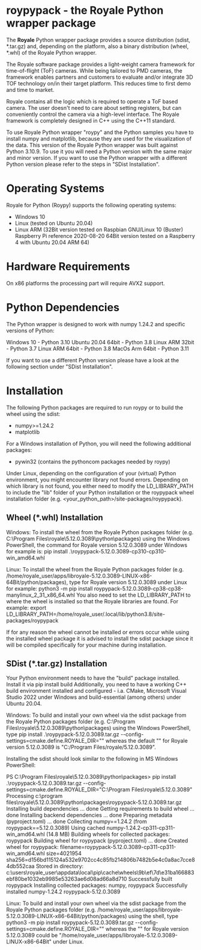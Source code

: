 roypypack - the Royale Python wrapper package
=============================================

The **Royale** Python wrapper package provides a source distribution (sdist, *.tar.gz) and, depending
on the platform, also a binary distribution (wheel, *.whl) of the Royale Python wrapper.

The Royale software package provides a light-weight camera framework for time-of-flight (ToF) cameras.
While being tailored to PMD cameras, the framework enables partners and customers to evaluate and/or
integrate 3D TOF technology on/in their target platform. This reduces time to first demo and time to
market.

Royale contains all the logic which is required to operate a ToF based camera. The user doesn't need to
care about setting registers, but can conveniently control the camera via a high-level interface.
The Royale framework is completely designed in C++ using the C++11 standard.

To use Royale Python wrapper "roypy" and the Python samples you have to install numpy and matplotlib,
because they are used for the visualization of the data.
This version of the Royale Python wrapper was built against Python 3.10.9.
To use it you will need a Python version with the same major and minor version.
If you want to use the Python wrapper with a different Python version please refer to
the steps in "SDist Installation".


Operating Systems
=================

Royale for Python (Roypy) supports the following operating systems:

- Windows 10
- Linux (tested on Ubuntu 20.04)
- Linux ARM (32Bit version tested on Raspbian GNU/Linux 10 (Buster) Raspberry Pi reference 2020-08-20
             64Bit version tested on a Raspberry 4 with Ubuntu 20.04 ARM 64)


Hardware Requirements
=====================

On x86 platforms the processing part will require AVX2 support.


Python Dependencies
===================

The Python wrapper is designed to work with numpy 1.24.2 and specific versions of Python:

 Windows 10            - Python 3.10
 Ubuntu 20.04 64bit    - Python 3.8
 Linux ARM 32bit       - Python 3.7
 Linux ARM 64bit       - Python 3.8
 MacOs Arm 64bit       - Python 3.11

If you want to use a different Python version please have a look at the following section under
"SDist Installation".


Installation
============

The following Python packages are required to run roypy or to build the wheel using the sdist:
- numpy>=1.24.2
- matplotlib

For a Windows installation of Python, you will need the following additional packages:
- pywin32 (contains the pythoncom packages needed by roypy)

Under Linux, depending on the configuration of your (virtual) Python environment,
you might encounter library not found errors.
Depending on which library is not found, you either need to modify the LD_LIBRARY_PATH to include 
the "lib" folder of your Python installation or the roypypack wheel installation folder 
(e.g. <your_python_path>/site-packages/roypypack).


Wheel (*.whl) Installation
--------------------------

Windows:
To install the wheel from the Royale Python packages folder 
(e.g. C:\Program Files\royale\5.12.0.3089\python\packages) using the Windows PowerShell, 
the command for Royale version 5.12.0.3089 under Windows for example is:
    pip install .\roypypack-5.12.0.3089-cp310-cp310-win_amd64.whl

Linux:
To install the wheel from the Royale Python packages folder (e.g. /home/royale_user/apps/libroyale-5.12.0.3089-LINUX-x86-64Bit/python/packages),
type for Royale version 5.12.0.3089 under Linux for example:
    python3 -m pip install roypypack-5.12.0.3089-cp38-cp38-manylinux_2_31_x86_64.whl
You also need to set the LD_LIBRARY_PATH to where the wheel is installed so that the Royale libraries are found. For example:
    export LD_LIBRARY_PATH=/home/royale_user/.local/lib/python3.8/site-packages/roypypack

If for any reason the wheel cannot be installed or errors occur while using the installed wheel package it is 
advised to install the sdist package since it will be compiled specifically for your machine during installation.


SDist (*.tar.gz) Installation
-----------------------------

Your Python environment needs to have the "build" package installed. Install it via
    pip install build
Additionally, you need to have a working C++ build environment installed and configured - i.a. CMake,
Microsoft Visual Studio 2022 under Windows and build-essential (among others) under Ubuntu 20.04. 

Windows:
To build and install your own wheel via the sdist package from the Royale Python packages folder (e.g. C:\Program Files\royale\5.12.0.3089\python\packages) using the Windows PowerShell, type
    pip install .\roypypack-5.12.0.3089.tar.gz --config-settings=cmake.define.ROYALE_DIR="<Royale installation folder>"
whereas the default "<Royale installation folder>" for Royale version 5.12.0.3089 is "C:/Program Files/royale/5.12.0.3089".

Installing the sdist should look similar to the following in MS Windows PowerShell:

PS C:\Program Files\royale\5.12.0.3089\python\packages> pip install .\roypypack-5.12.0.3089.tar.gz --config-settings=cmake.define.ROYALE_DIR="C:\Program Files\royale\5.12.0.3089"
Processing c:\program files\royale\5.12.0.3089\python\packages\roypypack-5.12.0.3089.tar.gz
  Installing build dependencies ... done
  Getting requirements to build wheel ... done
  Installing backend dependencies ... done
  Preparing metadata (pyproject.toml) ... done
Collecting numpy==1.24.2 (from roypypack==5.12.0.3089)
  Using cached numpy-1.24.2-cp311-cp311-win_amd64.whl (14.8 MB)
Building wheels for collected packages: roypypack
  Building wheel for roypypack (pyproject.toml) ... done
  Created wheel for roypypack: filename=roypypack-5.12.0.3089-cp311-cp311-win_amd64.whl size=4021954 sha256=d156bd115124a532e9702cc4c85fb214806b7482b5e4c0a8ac7cce84db552caa
  Stored in directory: c:\users\royale_user\appdata\local\pip\cache\wheels\9b\ef\7d\e31ba166883ebf80be1032eb9985e53263ae6d08ad66a8d710
Successfully built roypypack
Installing collected packages: numpy, roypypack
Successfully installed numpy-1.24.2 roypypack-5.12.0.3089

Linux:
To build and install your own wheel via the sdist package from the Royale Python packages folder (e.g. /home/royale_user/apps/libroyale-5.12.0.3089-LINUX-x86-64Bit/python/packages) using the shell, type
    python3 -m pip install roypypack-5.12.0.3089.tar.gz --config-settings=cmake.define.ROYALE_DIR="<Royale installation folder>"
whereas the "<Royale installation folder>" for Royale version 5.12.0.3089 could be "/home/royale_user/apps/libroyale-5.12.0.3089-LINUX-x86-64Bit" under Linux.

